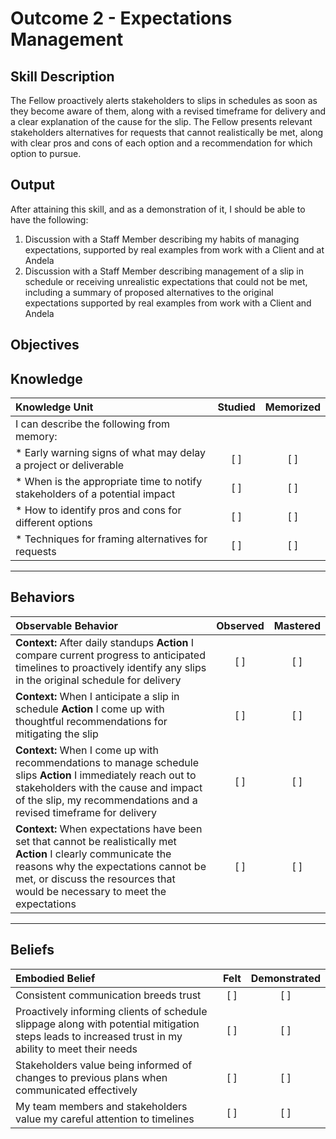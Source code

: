 # Outcome 2 - Expectations Management

**Skill Description**
----------

The Fellow proactively alerts stakeholders to slips in schedules as soon as they become aware of them, along with a revised timeframe for delivery and a clear explanation of the cause for the slip.  The Fellow presents relevant stakeholders alternatives for requests that cannot realistically be met, along with clear pros and cons of each option and a recommendation for which option to pursue.



**Output**
----------
After attaining this skill, and as a demonstration of it, I should be able to have the following:

1. Discussion with a Staff Member describing my habits of managing expectations, supported by real examples from work with a Client and at Andela
2. Discussion with a Staff Member describing management of a slip in schedule or receiving unrealistic expectations that could not be met, including a summary of proposed alternatives to the original expectations supported by real examples from work with a Client and Andela



**Objectives**
----------
## **Knowledge**


| Knowledge Unit   |      Studied      | Memorized |
|:-------------|:------------------:|:--------:|
| I can describe the following from memory: | | |
| * Early warning signs of what may delay a project or deliverable | [ ] | [ ] |
| * When is the appropriate time to notify stakeholders of a potential impact | [ ] | [ ] |
| * How to identify pros and cons for different options  | [ ] | [ ] |
| * Techniques for framing alternatives for requests | [ ] | [ ] |



----------


## **Behaviors**

| Observable Behavior   |      Observed      | Mastered |
|:-------------|:------------------:|:--------:|
| **Context:** After daily standups **Action** I compare current progress to anticipated timelines to proactively identify any slips in the original schedule for delivery | [ ] | [ ] |
| **Context:** When I anticipate a slip in schedule **Action** I come up with thoughtful recommendations for mitigating the slip | [ ] | [ ] |
| **Context:** When I come up with recommendations to manage schedule slips **Action** I immediately reach out to stakeholders with the cause and impact of the slip, my recommendations and a revised timeframe for delivery | [ ] | [ ] |
| **Context:** When expectations have been set that cannot be realistically met **Action** I clearly communicate the reasons why the expectations cannot be met, or discuss the resources that would be necessary to meet the expectations | [ ] | [ ] |

----------


## **Beliefs**


| Embodied Belief   |      Felt      | Demonstrated |
|:-------------|:------------------:|:--------:|
| Consistent communication breeds trust | [ ] | [ ] |
| Proactively informing clients of schedule slippage along with potential mitigation steps leads to increased trust in my ability to meet their needs | [ ] | [ ] |
| Stakeholders value being informed of changes to previous plans when communicated effectively  | [ ] | [ ] |
| My team members and stakeholders value my careful attention to timelines  | [ ] | [ ] |
